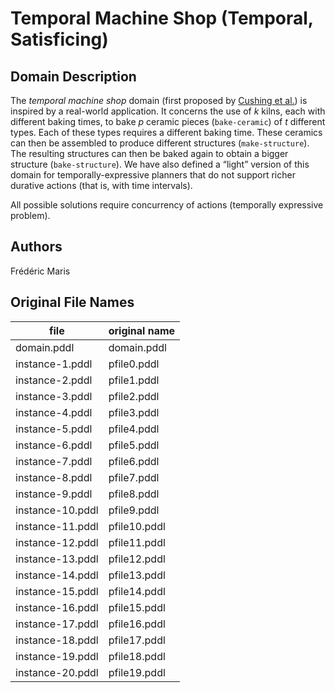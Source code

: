 # Temporal Machine Shop (Temporal, Satisficing)

## Domain Description

The *temporal machine shop* domain (first proposed by [Cushing et al.](https://homes.cs.washington.edu/~weld/papers/cushing-icaps07.pdf)) is inspired by a real-world application.
It concerns the use of *k* kilns, each with different baking times, to bake *p* ceramic pieces (`bake-ceramic`) of *t* different types.
Each of these types requires a different baking time.
These ceramics can then be assembled to produce different structures (`make-structure`).
The resulting structures can then be baked again to obtain a bigger structure (`bake-structure`).
We have also defined a “light” version of this domain for temporally-expressive planners that do not support richer durative actions (that is, with time intervals).

All possible solutions require concurrency of actions (temporally expressive problem).

## Authors

Frédéric Maris

## Original File Names

| file             | original name |
|------------------|---------------|
| domain.pddl      | domain.pddl   |
| instance-1.pddl  | pfile0.pddl   |
| instance-2.pddl  | pfile1.pddl   |
| instance-3.pddl  | pfile2.pddl   |
| instance-4.pddl  | pfile3.pddl   |
| instance-5.pddl  | pfile4.pddl   |
| instance-6.pddl  | pfile5.pddl   |
| instance-7.pddl  | pfile6.pddl   |
| instance-8.pddl  | pfile7.pddl   |
| instance-9.pddl  | pfile8.pddl   |
| instance-10.pddl | pfile9.pddl   |
| instance-11.pddl | pfile10.pddl  |
| instance-12.pddl | pfile11.pddl  |
| instance-13.pddl | pfile12.pddl  |
| instance-14.pddl | pfile13.pddl  |
| instance-15.pddl | pfile14.pddl  |
| instance-16.pddl | pfile15.pddl  |
| instance-17.pddl | pfile16.pddl  |
| instance-18.pddl | pfile17.pddl  |
| instance-19.pddl | pfile18.pddl  |
| instance-20.pddl | pfile19.pddl  |
